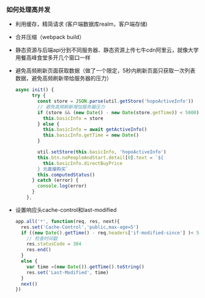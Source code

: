 ### 如何处理高并发



- 利用缓存，精简请求 (客户端数据库realm，客户端存储)

- 合并压缩（webpack build）

- 静态资源与后端api分到不同服务器、静态资源上传七牛cdn阿里云，就像大学用餐高峰食堂多开几个窗口一样

- 避免高频刷新页面获取数据（做了一个限定，5秒内刷新页面只获取一次列表数据，避免高频刷新带给服务器的压力）

  ```js
  async init() {
        try {
          const store = JSON.parse(util.getStore('hopoActiveInfo'))
          // 避免高频刷新增加服务器压力
          if (store && (new Date() - new Date(store.getTime)) < 5000) {
            this.basicInfo = store
          } else {
            this.basicInfo = await getActiveInfo()
            this.basicInfo.getTime = new Date()
          }
  
          util.setStore(this.basicInfo, 'hopoActiveInfo')
          this.btn.noPeopleAndStart.detail[0].text = `${
            this.basicInfo.directBuyPrice
          } 元直接购买`
          this.computedStatus()
        } catch (error) {
          console.log(error)
        }
      },
  ```

- 设置响应头cache-control和last-modified

  ```js
  app.all('*', function(req, res, next){
    res.set('Cache-Control','public,max-age=5')
    if ((new Date().getTime() - req.headers['if-modified-since'] )< 5000) {
      // 检查时间戳
      res.statusCode = 304
      res.end()
    }
    else {
      var time =(new Date()).getTime().toString()
      res.set('Last-Modified', time)
    }
    next()
  })
  ```
